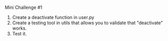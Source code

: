 Mini Challenge #1


1. Create a deactivate function in user.py
2. Create a testing tool in utils that allows you to validate that "deactivate" works.
3. Test it.